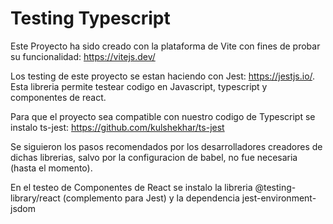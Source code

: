 # Testing Typescript
Este Proyecto ha sido creado con la plataforma de Vite con fines de probar su funcionalidad: https://vitejs.dev/

Los testing de este proyecto se estan haciendo con Jest: https://jestjs.io/.
Esta libreria permite testear codigo en Javascript, typescript y componentes de react.

Para que el proyecto sea compatible con nuestro codigo de Typescript se instalo ts-jest: https://github.com/kulshekhar/ts-jest

Se siguieron los pasos recomendados por los desarrolladores creadores de dichas librerias, salvo por la configuracion de babel, no fue necesaria (hasta el momento).

En el testeo de Componentes de React se instalo la libreria @testing-library/react (complemento para Jest) y la dependencia jest-environment-jsdom



